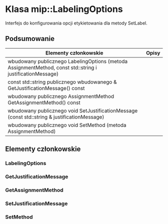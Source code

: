 # <a name="class-miplabelingoptions"></a>Klasa mip::LabelingOptions 
Interfejs do konfigurowania opcji etykietowania dla metody SetLabel.
  
## <a name="summary"></a>Podsumowanie
 Elementy członkowskie                        | Opisy                                
--------------------------------|---------------------------------------------
wbudowany publicznego LabelingOptions (metoda AssignmentMethod, const std::string i justificationMessage)  |  
const std::string publicznego wbudowanego & GetJustificationMessage() const  |  
wbudowany publicznego AssignmentMethod GetAssignmentMethod() const  |  
wbudowany publicznego void SetJustificationMessage (const std::string & justificationMessage)  |  
wbudowany publicznego void SetMethod (metoda AssignmentMethod)  |  
  
## <a name="members"></a>Elementy członkowskie
  
### <a name="labelingoptions"></a>LabelingOptions
  
### <a name="getjustificationmessage"></a>GetJustificationMessage
  
### <a name="getassignmentmethod"></a>GetAssignmentMethod
  
### <a name="setjustificationmessage"></a>SetJustificationMessage
  
### <a name="setmethod"></a>SetMethod